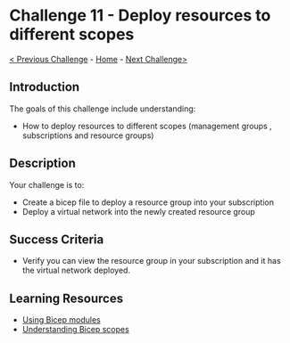 # Challenge 11 - Deploy resources to different scopes

[< Previous Challenge](./Bicep-Challenge-10.md) - [Home](../README.md) - [Next Challenge>](./Bicep-Challenge-12.md)

## Introduction

The goals of this challenge include understanding:
- How to deploy resources to different scopes (management groups , subscriptions and resource groups)

## Description

Your challenge is to:

- Create a bicep file to deploy a resource group into your subscription
- Deploy a virtual network into the newly created resource group

## Success Criteria

- Verify you can view the resource group in your subscription and it has the virtual network deployed.

## Learning Resources

- [Using Bicep modules](https://docs.microsoft.com/en-us/azure/azure-resource-manager/bicep/modules)
-  [Understanding Bicep scopes](https://docs.microsoft.com/en-us/azure/azure-resource-manager/bicep/deploy-to-subscription?tabs=azure-cli)
